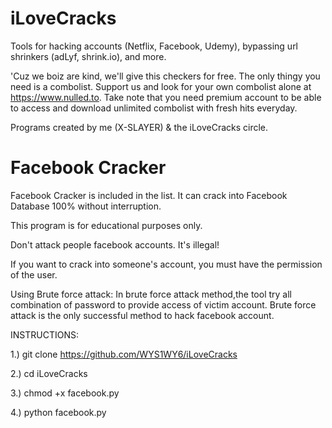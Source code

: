 # iLoveCracks
Tools for hacking accounts (Netflix, Facebook, Udemy), bypassing url shrinkers (adLyf, shrink.io), and more.

'Cuz we boiz are kind, we'll give this checkers for free. The only thingy you need is a combolist. Support us and look for your own combolist alone at https://www.nulled.to. Take note that you need premium account to be able to access and download unlimited combolist with fresh hits everyday.

Programs created by me (X-SLAYER) & the iLoveCracks circle.

# Facebook Cracker

Facebook Cracker is included in the list. It can crack into Facebook Database 100% without interruption.

This program is for educational purposes only.

Don't attack people facebook accounts. It's illegal!

If you want to crack into someone's account, you must have the permission of the user.

Using Brute force attack: In brute force attack method,the tool try all combination of password to provide access of victim account. Brute force attack is the only successful method to hack facebook account.

INSTRUCTIONS:

1.) git clone https://github.com/WYS1WY6/iLoveCracks

2.) cd iLoveCracks

3.) chmod +x facebook.py

4.) python facebook.py
